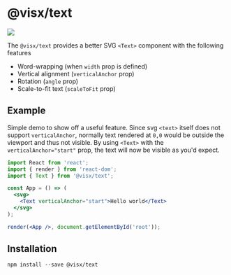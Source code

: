 # @visx/text

<a title="@visx/text npm downloads" href="https://www.npmjs.com/package/@visx/text">
  <img src="https://img.shields.io/npm/dm/@visx/text.svg?style=flat-square" />
</a>

The `@visx/text` provides a better SVG `<Text>` component with the following features

- Word-wrapping (when `width` prop is defined)
- Vertical alignment (`verticalAnchor` prop)
- Rotation (`angle` prop)
- Scale-to-fit text (`scaleToFit` prop)

## Example

Simple demo to show off a useful feature. Since svg `<text>` itself does not support
`verticalAnchor`, normally text rendered at `0,0` would be outside the viewport and thus not
visible. By using `<Text>` with the `verticalAnchor="start"` prop, the text will now be visible as
you'd expect.

```jsx
import React from 'react';
import { render } from 'react-dom';
import { Text } from '@visx/text';

const App = () => (
  <svg>
    <Text verticalAnchor="start">Hello world</Text>
  </svg>
);

render(<App />, document.getElementById('root'));
```

## Installation

```
npm install --save @visx/text
```
